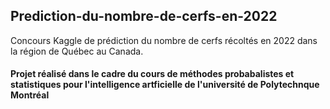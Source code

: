 ## Prediction-du-nombre-de-cerfs-en-2022
Concours Kaggle de prédiction du nombre de cerfs récoltés en 2022 dans la région de Québec au Canada.
#### Projet réalisé dans le cadre du cours de méthodes probabalistes et statistiques pour l'intelligence artficielle de l'université de Polytechnque Montréal
